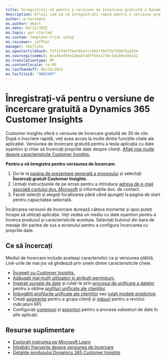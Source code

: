 ```yaml
---
title: Înregistrați-vă pentru o versiune de încercare gratuită a Dynamics 365 Customer Insights
description: Aflați cum să vă înregistrați rapid pentru o versiune gratuită și cum să începeți Customer Insights. Explorați aplicația și găsiți resurse adiționale de învățare.
author: m-hartmann
ms.author: mhart
ms.date: 04/12/2022
ms.topic: get-started
ms.custom: template-trial-setup
ms.reviewer: jeffhar
manager: shellyha
ms.openlocfilehash: 73f12745f76ef65afcc565ffb972e755073a2834
ms.sourcegitcommit: dca46afb9e23ba87a0ff59a1776c1d139e209a32
ms.translationtype: MT
ms.contentlocale: ro-RO
ms.lasthandoff: 06/29/2022
ms.locfileid: "9082497"
---
```

# <a name="sign-up-for-a-free-dynamics-365-customer-insights-trial"></a>Înregistrați-vă pentru o versiune de încercare gratuită a Dynamics 365 Customer Insights

Customer Insights oferă o versiune de încercare gratuită de 30 de zile. După o înscriere rapidă, veți avea acces la multe dintre funcțiile cheie ale aplicației. Versiunea de încercare gratuită pentru a testa aplicația cu date eșantion și chiar să încercați propriile date despre clienți. [Aflați mai multe despre caracteristicile Customer Insights.](overview.md)

**Pentru a vă înregistra pentru versiunea de încercare**:

1. Du-te la [pagina de prezentare generală a procesului](https://dynamics.microsoft.com/ai/customer-insights/) și selectați **Încercați gratuit Customer Insights**.
1. Urmați instrucțiunile de pe ecran pentru a introduce [adresa de e-mail asociată contului dvs. Microsoft](https://support.microsoft.com/windows/what-is-a-microsoft-account-4a7c48e9-ff5a-e9c6-5a5c-1a57d66c3bfa) și informațiile dvs. de contact.
1. Faceți selecții și alegeți focalizarea până când ajungeți la pagina de start pentru capacitatea selectată.

Încărcarea versiunii de încercare durează câteva momente și apoi puteți începe să utilizați aplicația. Veți vedea un mediu cu date eșantion pentru a încerca produsul și caracteristicile acestuia. Selectați butonul din bara de mesaje din partea de sus a ecranului pentru a configura încercarea cu propriile date.

## <a name="what-to-try"></a>Ce să încercați

Mediul de încercare include aceleași caracteristici ca și versiunea plătită. Link-urile de mai jos vă ghidează prin unele dintre caracteristicile cheie.

- [Începeți cu Customer Insights.](get-started.md)
- [Adăugați mai mulți utilizatori și atribuiți permisiuni.](permissions.md)
- [Ingerați sursele de date](data-sources.md) și rulați-le prin [procesul de unificare a datelor](data-unification.md) pentru a obține [profiluri unificate ale clienților](customer-profiles.md).
- [Îmbogățiți profilurile unificate ale clienților](enrichment-hub.md) sau [rulați modele predictive](predictions-overview.md).
- Creați [segmente](segments.md) pentru a grupa clienți și [măsuri](measures.md) pentru a reviziui indicatorii KPI.
- Configurați [conexiuni](connections.md) și [exporturi](export-destinations.md) pentru a procesa subseturi de date în alte aplicații.

## <a name="additional-resources"></a>Resurse suplimentare

- [Explorați instruirea pe Microsoft Learn](/learn/browse/?filter-products=dynamics-dynamics-cust-insights)
- [Întrebări frecvente despre versiunea de încercare](trial-faq.md)
- [Detaliile produsului Dynamics 365 Customer Insights](https://dynamics.microsoft.com/ai/customer-insights/)
